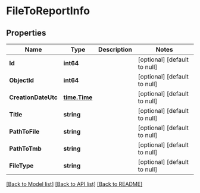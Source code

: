 # FileToReportInfo

## Properties
Name | Type | Description | Notes
------------ | ------------- | ------------- | -------------
**Id** | **int64** |  | [optional] [default to null]
**ObjectId** | **int64** |  | [optional] [default to null]
**CreationDateUtc** | [**time.Time**](time.Time.md) |  | [optional] [default to null]
**Title** | **string** |  | [optional] [default to null]
**PathToFile** | **string** |  | [optional] [default to null]
**PathToTmb** | **string** |  | [optional] [default to null]
**FileType** | **string** |  | [optional] [default to null]

[[Back to Model list]](../README.md#documentation-for-models) [[Back to API list]](../README.md#documentation-for-api-endpoints) [[Back to README]](../README.md)


